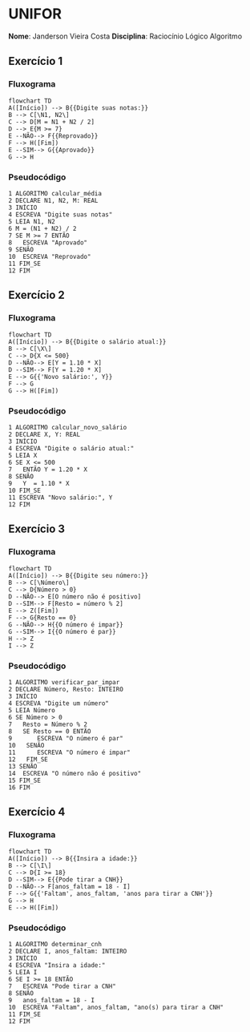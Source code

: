 # UNIFOR

**Nome**: Janderson Vieira Costa
**Disciplina**: Raciocínio Lógico Algoritmo

## Exercício 1
### Fluxograma
````mermaid
flowchart TD
A([Início]) --> B{{Digite suas notas:}}
B --> C[\N1, N2\]
C --> D[M = N1 + N2 / 2]
D --> E{M >= 7}
E --NÃO--> F{{Reprovado}}
F --> H([Fim])
E --SIM--> G{{Aprovado}}
G --> H
````
### Pseudocódigo
````
1 ALGORITMO calcular_média
2 DECLARE N1, N2, M: REAL
3 INÍCIO
4 ESCREVA "Digite suas notas" 
5 LEIA N1, N2
6 M = (N1 + N2) / 2
7 SE M >= 7 ENTÃO
8 	ESCREVA "Aprovado"
9 SENÃO
10 	ESCREVA "Reprovado"
11 FIM_SE
12 FIM
````

## Exercício 2
### Fluxograma
````mermaid
flowchart TD
A([Início]) --> B{{Digite o salário atual:}}
B --> C[\X\]
C --> D{X <= 500}
D --NÃO--> E[Y = 1.10 * X]
D --SIM--> F[Y = 1.20 * X]
E --> G{{'Novo salário:', Y}}
F --> G
G --> H([Fim])
````
### Pseudocódigo
````
1 ALGORITMO calcular_novo_salário
2 DECLARE X, Y: REAL
3 INÍCIO
4 ESCREVA "Digite o salário atual:" 
5 LEIA X
6 SE X <= 500
7 	ENTÃO Y = 1.20 * X
8 SENÃO
9 	Y  = 1.10 * X
10 FIM_SE
11 ESCREVA "Novo salário:", Y
12 FIM
````

## Exercício 3
### Fluxograma
````mermaid
flowchart TD
A([Início]) --> B{{Digite seu número:}}
B --> C[\Número\]
C --> D{Número > 0}
D --NÃO--> E[O número não é positivo]
D --SIM--> F[Resto = número % 2]
E --> Z([Fim])
F --> G{Resto == 0}
G --NÃO--> H{{O número é impar}}
G --SIM--> I{{O número é par}}
H --> Z
I --> Z
````
### Pseudocódigo
````
1 ALGORITMO verificar_par_impar
2 DECLARE Número, Resto: INTEIRO
3 INÍCIO
4 ESCREVA "Digite um número" 
5 LEIA Número
6 SE Número > 0
7 	Resto = Número % 2
8   SE Resto == 0 ENTÃO
9 		ESCREVA "O número é par"
10   SENÃO
11 		ESCREVA "O número é impar"
12   FIM_SE
13 SENÃO
14 	ESCREVA "O número não é positivo"
15 FIM_SE
16 FIM
````

## Exercício 4
### Fluxograma
````mermaid
flowchart TD
A([Início]) --> B{{Insira a idade:}}
B --> C[\I\]
C --> D{I >= 18}
D --SIM--> E{{Pode tirar a CNH}}
D --NÃO--> F[anos_faltam = 18 - I]
F --> G{{'Faltam', anos_faltam, 'anos para tirar a CNH'}}
G --> H
E --> H([Fim])
````
### Pseudocódigo
````
1 ALGORITMO determinar_cnh
2 DECLARE I, anos_faltam: INTEIRO
3 INÍCIO
4 ESCREVA "Insira a idade:" 
5 LEIA I
6 SE I >= 18 ENTÃO
7 	ESCREVA "Pode tirar a CNH"
8 SENÃO
9 	anos_faltam = 18 - I
10 	ESCREVA "Faltam", anos_faltam, "ano(s) para tirar a CNH"
11 FIM_SE
12 FIM
````
